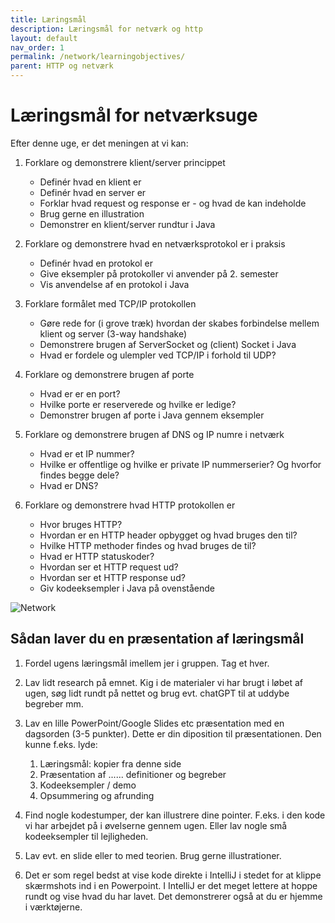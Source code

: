 ```yaml
---
title: Læringsmål
description: Læringsmål for netværk og http
layout: default
nav_order: 1
permalink: /network/learningobjectives/
parent: HTTP og netværk
---
```


# Læringsmål for netværksuge

Efter denne uge, er det meningen at vi kan:

1. Forklare og demonstrere klient/server princippet
   - Definér hvad en klient er
   - Definér hvad en server er
   - Forklar hvad request og response er - og hvad de kan indeholde
   - Brug gerne en illustration
   - Demonstrer en klient/server rundtur i Java

2. Forklare og demonstrere hvad en netværksprotokol er i praksis
   - Definér hvad en protokol er
   - Give eksempler på protokoller vi anvender på 2. semester
   - Vis anvendelse af en protokol i Java

3. Forklare formålet med TCP/IP protokollen
   - Gøre rede for (i grove træk) hvordan der skabes forbindelse mellem klient og server (3-way handshake)
   - Demonstrere brugen af ServerSocket og (client) Socket i Java
   - Hvad er fordele og ulempler ved TCP/IP i forhold til UDP?

4. Forklare og demonstrere brugen af porte
   - Hvad er er en port?
   - Hvilke porte er reserverede og hvilke er ledige?
   - Demonstrer brugen af porte i Java gennem eksempler

5. Forklare og demonstrere brugen af DNS og IP numre i netværk
   - Hvad er et IP nummer?
   - Hvilke er offentlige og hvilke er private IP nummerserier? Og hvorfor findes begge dele?
   - Hvad er DNS?

6. Forklare og demonstrere hvad HTTP protokollen er
   - Hvor bruges HTTP?
   - Hvordan er en HTTP header opbygget og hvad bruges den til?
   - Hvilke HTTP methoder findes og hvad bruges de til?
   - Hvad er HTTP statuskoder?
   - Hvordan ser et HTTP request ud?
   - Hvordan ser et HTTP response ud?
   - Giv kodeeksempler i Java på ovenstående

![Network](../img/steampunkserver.webp)

## Sådan laver du en præsentation af læringsmål

1. Fordel ugens læringsmål imellem jer i gruppen. Tag et hver.
2. Lav lidt research på emnet. Kig i de materialer vi har brugt i løbet af ugen, søg lidt rundt på nettet og brug evt. chatGPT til at uddybe begreber mm.
3. Lav en lille PowerPoint/Google Slides etc præsentation med en dagsorden (3-5 punkter). Dette er din diposition til præsentationen. Den kunne f.eks. lyde:

   1. Læringsmål: kopier fra denne side
   2. Præsentation af ...... definitioner og begreber
   3. Kodeeksempler / demo
   4. Opsummering og afrunding
4. Find nogle kodestumper, der kan illustrere dine pointer. F.eks. i den kode vi har arbejdet på i øvelserne gennem ugen. Eller lav nogle små kodeeksempler til lejligheden.
5. Lav evt. en slide eller to med teorien. Brug gerne illustrationer.
6. Det er som regel bedst at vise kode direkte i IntelliJ i stedet for at klippe skærmshots ind i en Powerpoint. I IntelliJ er det meget lettere at hoppe rundt og vise hvad du har lavet. Det demonstrerer også at du er hjemme i værktøjerne.

